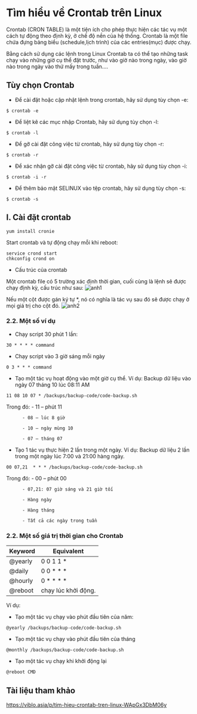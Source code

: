 # Tìm hiểu về Crontab trên Linux
Crontab (CRON TABLE) là một tiện ích cho phép thực hiện các tác vụ một cách tự động theo định kỳ, ở chế độ nền của hệ thống. Crontab là một file chứa đựng bảng biểu (schedule,lịch trình) của các entries(mục) được chạy.

Bằng cách sử dụng các lệnh trong Linux Crontab ta có thể tạo những task chạy vào những giờ cụ thể đặt trước, như vào giờ nào trong ngày, vào giờ nào trong ngày vào thứ mấy trong tuần….

## Tùy chọn Crontab
- Để cài đặt hoặc cập nhật lệnh trong crontab, hãy sử dụng tùy chọn -e:
```
$ crontab -e
```
- Để liệt kê các mục nhập Crontab, hãy sử dụng tùy chọn -l:
```
$ crontab -l
```
- Để gỡ cài đặt công việc từ crontab, hãy sử dụng tùy chọn -r:
```
$ crontab -r
```
- Để xác nhận gỡ cài đặt công việc từ crontab, hãy sử dụng tùy chọn -i:
```
$ crontab -i -r
```
- Để thêm bảo mật SELINUX vào tệp crontab, hãy sử dụng tùy chọn -s:
```
$ crontab -s
```
## I. Cài đặt crontab
```
yum install cronie
```

Start crontab và tự động chạy mỗi khi reboot:
```
service crond start
chkconfig crond on
```
- Cấu trúc của crontab

Một crontab file có 5 trường xác định thời gian, cuối cùng là lệnh sẽ được chạy định kỳ, cấu trúc như sau:
![anh1](https://image.prntscr.com/image/Ve_r6dwdQ7GlJhEP90gfuQ.png)

Nếu một cột được gán ký tự *, nó có nghĩa là tác vụ sau đó sẽ được chạy ở mọi giá trị cho cột đó.
![anh2](https://image.prntscr.com/image/ePq0yX9UQ2_0JPu3oXBrbA.png)

### 2.2. Một số ví dụ

- Chạy script 30 phút 1 lần:

`30 * * * * command`

- Chạy script vào 3 giờ sáng mỗi ngày

`0 3 * * * command`

- Tạo một tác vụ hoạt động vào một giờ cụ thể. Ví dụ: Backup dữ liệu vào ngày 07 tháng 10 lúc 08:11 AM

`11 08 10 07 * /backups/backup-code/code-backup.sh`

Trong đó: - 11 – phút 11

          - 08 – lúc 8 giờ

          - 10 – ngày mùng 10

          - 07 – tháng 07

- Tạo 1 tác vụ thực hiện 2 lần trong một ngày. Ví dụ: Backup dữ liệu 2 lần trong một ngày lúc 7:00 và 21:00 hàng ngày.

`00 07,21  * * * /backups/backup-code/code-backup.sh`

Trong đó: - 00 – phút 00

          - 07,21: 07 giờ sáng và 21 giờ tối

          - Hàng ngày

          - Hàng tháng

          - Tất cả các ngày trong tuần

### 2.2. Một số giá trị thời gian cho Crontab

| Keyword | Equivalent          |
|---------|---------------------|
| @yearly | 0 0 1 1 *           |
| @daily  | 0 0 * * *           |
| @hourly | 0 * * * *           |
| @reboot | chạy lúc khởi động. |

Ví dụ:

- Tạo một tác vụ chạy vào phút đầu tiên của năm:

`@yearly /backups/backup-code/code-backup.sh`

- Tạo một tác vụ chạy vào phút đầu tiên của tháng

`@monthly /backups/backup-code/code-backup.sh`

- Tạo một tác vụ chạy khi khởi động lại

`@reboot CMD`

## Tài liệu tham khảo

https://viblo.asia/p/tim-hieu-crontab-tren-linux-WApGx3DbM06y